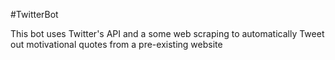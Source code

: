 #TwitterBot

This bot uses Twitter's API and a some web scraping to automatically Tweet out motivational quotes from a pre-existing website